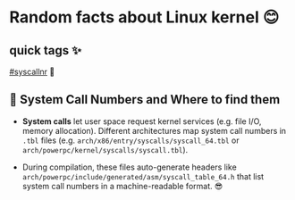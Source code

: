# Random facts about Linux kernel 😊

## quick tags ✨
[#syscallnr](#-system-call-numbers-and-where-to-find-them) 🚀

## 🔢 System Call Numbers and Where to find them
- **System calls** let user space request kernel services (e.g. file I/O, memory allocation). Different architectures map system call numbers in `.tbl` files (e.g. `arch/x86/entry/syscalls/syscall_64.tbl` or `arch/powerpc/kernel/syscalls/syscall.tbl`).

- During compilation, these files auto-generate headers like `arch/powerpc/include/generated/asm/syscall_table_64.h` that list system call numbers in a machine-readable format. 😎
